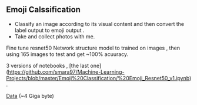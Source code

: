 ## Emoji Calssification


- Classify an image according to its visual content and then convert the label output to emoji output .
- Take and collect photos with me.


Fine tune resnet50 Network structure model to trained on images , then using 165 images to test and get ~100% acuuracy. 

3 versions of notebooks , [the last one] (https://github.com/smara97/Machine-Learning-Projects/blob/master/Emoji%20Classification/%20Emoji_Resnet50_v1.ipynb).

[Data](https://drive.google.com/open?id=1GRNJs42hYS9Z_lPvND1QY3JSDsClHjhY) (~4 Giga byte)

